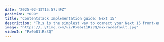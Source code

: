 ```yaml
---
date: "2025-02-18T15:57:49Z"
position: "000"
title: "Contentstack Implementation guide: Next 15"
description: "This is the simplest way to connect your Next 15 front-end to Contentstack. You get Live preview and visual building as well! \n\nGithub Repository:\nhttps://github.com/timbenniks/contentstack-implementation-guide-next\n\nUse the CLI to seed your stack with content for this codebase:\nhttps://youtu.be/2dQheUo7uH4\n\nLearn more about Live Preview and how it works under the hood:\nhttps://youtu.be/_Xeu7q_OP9A\n\nJoin us on Discord:\nhttps://community.contentstack.com/"
image: "https://i.ytimg.com/vi/Px0b811Rz3Q/maxresdefault.jpg"
videoId: "Px0b811Rz3Q"
---
```


